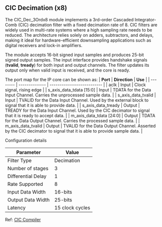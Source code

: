 ## CIC Decimation (x8)
The CIC_Dec_3Ordx8 module implements a 3rd-order Cascaded Integrator-Comb (CIC) decimation filter with a fixed decimation rate of 8. CIC filters are widely used in multi-rate systems where a high sampling rate needs to be reduced. The architecture relies solely on adders, subtractors, and delays, making it ideal for hardware-efficient downsampling applications such as digital receivers and lock-in amplifiers. 

The module accepts 16-bit signed input samples and produces 25-bit signed output samples. The input interface provides handshake signals (**tvalid**, **tready**) for both input and output channels. The filter updates its output only when valid input is received, and the core is ready. 

The port map for the IP core can be shown as: 
| **Port** | **Direction**  | **Use**                     |
| -------- | -------------- | --------------------------- |
| aclk     | Input          | Clock signal, rising edge   |
| s_axis_data_tdata [15:0]  | Input          | TDATA for the Data Input Channel. Carries the unprocessed sample data.               |
| s_axis_data_tvalid  | Input          | TVALID for the Data Input Channel. Used by the external block to signal that it is able to provide data.                 |
| s_axis_data_tready       | Output          | TREADY for the Data Input Channel. Used by the CIC decimator to signal that it is ready to accept data. |
| m_axis_data_tdata [24:0]        | Output          | TDATA for the Data Output Channel. Carries the processed sample data.   |
| m_axis_data_tvalid   | Output         | TVALID for the Data Output Channel. Asserted by the CIC decimator to signal that it is able to provide sample data.                  |

Configuration details 

| **Parameter** | **Value** |
| ------------- | --------- |
| Filter Type   | Decimation |
| Number of stages | 3 |
| Differential Delay | 1 |
| Rate Supported | 8 |
| Input Data Width | 16-bits |
| Output Data Width | 25-bits |
| Latency | 15 clock cycles |

Ref: [CIC Compiler](https://docs.amd.com/v/u/en-US/pg140-cic-compiler)